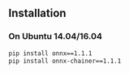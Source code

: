 ## Installation

### On Ubuntu 14.04/16.04

```bash
pip install onnx==1.1.1
pip install onnx-chainer==1.1.1
```

